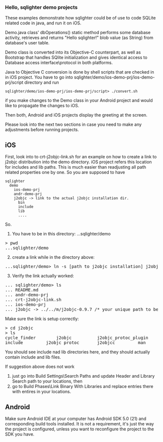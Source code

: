 ### Hello, sqlighter demo projects

These examples demonstrate how sqlighter could be of use to code SQLite related code in
java, and run it on iOS. 

Demo.java class' dbOperations() static method performs some database activity, retrieves
and returns "Hello sqlighter!" blob value (as String) from database's user table.

Demo class is converted into its Objective-C counterpart, as well as Bootstrap that
handles SQlite initialization and gives identical access to Database access interface\protocol
in both platforms.

Java to Objective C conversion is done by shell scripts that are checked in in iOS 
project. You have to go into sqlighter/demo/ios-demo-prj/ios-demo-prj/script directory
and run
```
sqlighter/demo/ios-demo-prj/ios-demo-prj/script> ./convert.sh
```
if you make changes to the Demo class in your Android project and would like to propagate
the changes to iOS.

Then both, Android and iOS projects display the greeting at the screen.

Please look into the next two sections in case you need to make any adjustments
before running projects.

## iOS

First, look into to crt-j2objc-link.sh for an example on how to create a link
to j2objc distribution into the demo directory. iOS project refers
this location for includes and lib paths. This is much easier than readjusting all
path related properties one by one. So you are supposed to have 
```
sqlighter
  demo
    ios-demo-prj
    andr-demo-prj
    j2objc -> link to the actual j2objc installation dir.
      bin
      include
      lib
      ....
```
So.

1. You have to be in this directory: ...sqlighter/demo
<pre>
> pwd
...sqlighter/demo
</pre>
2. create a link while in the directory above:
<pre>
...sqlighter/demo> ln -s [path to j2objc installation] j2objc
</pre>
3. Verify the link actually worked:
<pre>
... sqlighter/demo> ls
... README.md
... andr-demo-prj
... crt-j2objc-link.sh
... ios-demo-prj
... j2objc -> ../../m/j2objc-0.9.7 /* your unique path to be displayed to the left */
</pre>
Make sure the link is setup correctly:
<pre>
> cd j2objc
> ls
cycle_finder		j2objc			j2objc_protoc_plugin	lib
include			j2objc_protoc		j2objcc			man
</pre>

You should see include nad lib directories here, and they should actually contain include and lib files.

If suggestion above does not work
1) just go into Build Settings\Search Paths and update Header and Library Search path to your locations, then 
2) go to Build Phases\Link Binary With Libraries and replace entries there with entires in your locations.


## Android

Make sure Android IDE at your computer has Android SDK 5.0 (21) and corresponding build tools 
installed. It is not a requirement, it's just the way the project is configured, unless you
want to reconfigure the project to the SDK you have.
